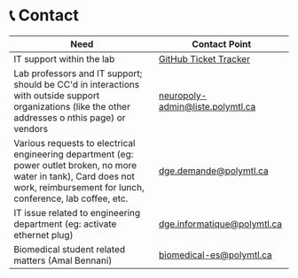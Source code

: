# <span>📞</span> Contact


| Need                                                                                                   | Contact Point                            |
|--------------------------------------------------------------------------------------------------------|----------------------------------|
| IT support within the lab | [GitHub Ticket Tracker](https://github.com/neuropoly/computers/issues/new) |
| Lab professors and IT support; should be CC'd in interactions with outside support organizations (like the other addresses o nthis page) or vendors | neuropoly-admin@liste.polymtl.ca |
| Various requests to electrical engineering department (eg: power outlet broken, no more water in tank), Card does not work, reimbursement for lunch, conference, lab coffee, etc. | [dge.demande@polymtl.ca](mailto:dge.demande@polymtl.ca)           |
| IT issue related to engineering department (eg: activate ethernet plug)                                | [dge.informatique@polymtl.ca](mailto:dge.informatique@polymtl.ca)      |
| Biomedical student related matters (Amal Bennani)                                                      | [biomedical-es@polymtl.ca](mailto:biomedical-es@polymtl.ca)         |

